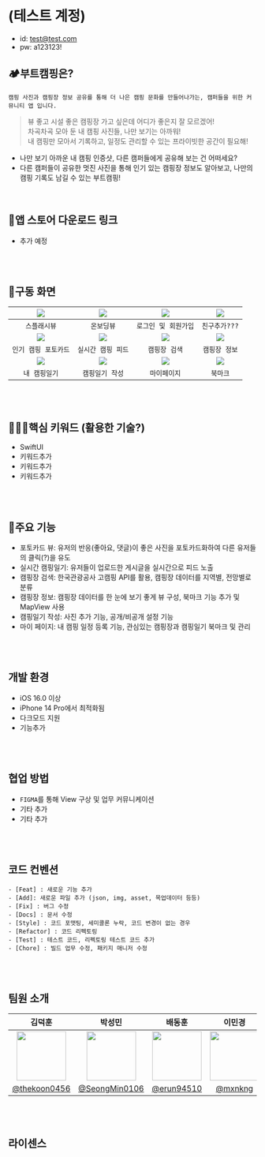 # (테스트 계정)
- id: test@test.com
- pw: a123123!

## 🏕️부트캠핑은?
`캠핑 사진과 캠핑장 정보 공유를 통해 더 나은 캠핑 문화를 만들어나가는, 캠퍼들을 위한 커뮤니티 앱 입니다.` <br>

> 뷰 좋고 시설 좋은 캠핑장 가고 싶은데 어디가 좋은지 잘 모르겠어! <br>
> 차곡차곡 모아 둔 내 캠핑 사진들, 나만 보기는 아까워!<br>
> 내 캠핑만 모아서 기록하고, 일정도 관리할 수 있는 프라이빗한 공간이 필요해!<br>

- 나만 보기 아까운 내 캠핑 인증샷, 다른 캠퍼들에게 공유해 보는 건 어떠세요? <br>
- 다른 캠퍼들이 공유한 멋진 사진을 통해 인기 있는 캠핑장 정보도 알아보고, 나만의 캠핑 기록도 남길 수 있는 부트캠핑!

<br>

## 🔗앱 스토어 다운로드 링크
- 추가 예정
<br>
<br>

## 📱구동 화면
|<img src="https://user-images.githubusercontent.com/114223237/222382498-420efc96-fb3b-4eeb-ade8-39ccc306bb40.gif"></img>|<img src="https://user-images.githubusercontent.com/114223237/222381783-de2153bc-5b53-49b7-af76-5c2af1d321b0.gif"></img>|<img src="https://user-images.githubusercontent.com/114223237/222381623-6ee28409-21ee-4427-9c60-e1ce0e7f68dc.gif"></img>|<img src="-"></img>|
|:-:|:-:|:-:|:-:|
|`스플래시뷰`|`온보딩뷰`|`로그인 및 회원가입`|`친구추가???`|
|<img src="-"></img>|<img src="https://user-images.githubusercontent.com/114223237/222382137-6c9223de-2505-4486-a209-dfa6217d2fe6.gif"></img>|<img src="https://user-images.githubusercontent.com/114223237/222382016-757b9274-8556-4f96-88ca-d797fe76bfed.gif"></img>|<img src="https://user-images.githubusercontent.com/114223237/222381916-de59591f-1f5e-4666-b5cd-2736d8c945f5.gif"></img>|
|`인기 캠핑 포토카드`|`실시간 캠핑 피드`|`캠핑장 검색`|`캠핑장 정보`|
|<img src="https://user-images.githubusercontent.com/114223237/217022771-a1718efe-dafe-4ea0-b6c9-21a31f4859cd.gif"></img>|<img src="https://user-images.githubusercontent.com/114223237/222380498-9a937eaf-e2d7-4238-a58e-47faaa6832fa.gif"></img>|<img src="https://user-images.githubusercontent.com/114223237/222377310-dccaf43f-e404-4a0c-8b3e-2c5cbab1c7c0.gif"></img>|<img src="https://user-images.githubusercontent.com/114223237/222379262-bc0d69ce-7162-4d27-aa4f-9835c76c41c9.gif"></img>|
|`내 캠핑일기`|`캠핑일기 작성`|`마이페이지`|`북마크`|
<br>
<br>

## 🧑🏻‍💻핵심 키워드 (활용한 기술?)
- SwiftUI <br>
- 키워드추가 <br>
- 키워드추가 <br>
- 키워드추가 <br>
<br>
<br>

## 📌주요 기능
- 포토카드 뷰: 유저의 반응(좋아요, 댓글)이 좋은 사진을 포토카드화하여 다른 유저들의 클릭(?)을 유도<br>
- 실시간 캠핑일기: 유저들이 업로드한 게시글을 실시간으로 피드 노출<br>
- 캠핑장 검색: 한국관광공사 고캠핑 API를 활용, 캠핑장 데이터를 지역별, 전망별로 분류<br>
- 캠핑장 정보: 캠핑장 데이터를 한 눈에 보기 좋게 뷰 구성, 북마크 기능 추가 및 MapView 사용
- 캠핑일기 작성: 사진 추가 기능, 공개/비공개 설정 기능 <br>
- 마이 페이지: 내 캠핑 일정 등록 기능, 관심있는 캠핑장과 캠핑일기 북마크 및 관리<br>
<br>
<br>

## 개발 환경
- iOS 16.0 이상
- iPhone 14 Pro에서 최적화됨
- 다크모드 지원
- 기능추가
<br>
<br>

## 협업 방법
- `FIGMA`를 통해 View 구상 및 업무 커뮤니케이션<br>
- 기타 추가<br>
- 기타 추가<br>
<br>
<br>

## 코드 컨벤션
```
- [Feat] : 새로운 기능 추가
- [Add]: 새로운 파일 추가 (json, img, asset, 목업데이터 등등) 
- [Fix] : 버그 수정 
- [Docs] : 문서 수정 
- [Style] : 코드 포맷팅, 세미콜론 누락, 코드 변경이 없는 경우 
- [Refactor] : 코드 리펙토링 
- [Test] : 테스트 코드, 리펙토링 테스트 코드 추가 
- [Chore] : 빌드 업무 수정, 패키지 매니저 수정 
```
<br>
<br>

## 팀원 소개

|김덕훈|박성민|배동훈|이민경|이소영|차소민|
|:-:|:-:|:-:|:-:|:-:|:-:|
|<img src="https://avatars.githubusercontent.com/u/106993057?v=4" width=100>|<img src="https://avatars.githubusercontent.com/u/104570633?v=4" width=100>|<img src="https://avatars.githubusercontent.com/u/65296382?v=4" width=100>|<img src="https://avatars.githubusercontent.com/u/107797217?v=4" width=100>|<img src="https://avatars.githubusercontent.com/u/114223237?v=4" width=100>|<img src="https://avatars.githubusercontent.com/u/114223423?v=4" width=100>|
|[@thekoon0456](https://github.com/thekoon0456)|[@SeongMin0106](https://github.com/SeongMin0106)|[@erun94510](https://github.com/erun94510)|[@mxnkng](https://github.com/mxnkng)|[@Primrose1101](https://github.com/Primrose1101)|[@chasomin](https://github.com/chasomin)|
<br>
<br>

## 라이센스


